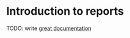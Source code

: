 # Introduction to reports

TODO: write [great documentation](http://jacobian.org/writing/what-to-write/)
